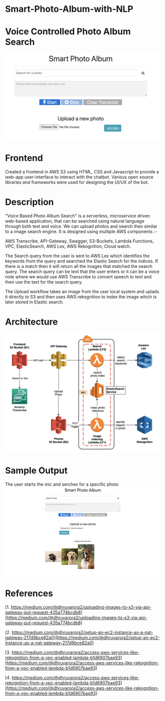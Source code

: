 # Smart-Photo-Album-with-NLP
# Voice Controlled Photo Album Search
![alt text](https://github.com/Zeus197/Smart-Photo-Album-with-NLP/blob/main/images/ApplicationUI.png)
# Frontend
Created a frontend in AWS S3 using HTML, CSS and Javascript to provide a web-app user-interface to interact with the chatbot.
Various open source libraries and frameworks were used for designing the UI/UX of the bot.
# Description
"Voice Based Photo Album Search" is a serverless, microservice driven web-based application, that can be searched using natural language through both text and voice. We can upload photos and search then similar to a image search engine. It is designed using multiple AWS components :-

AWS Transcribe, API-Gateway, Swagger, S3-Buckets, Lambda Functions, VPC, ElasticSearch, AWS Lex, AWS Rekognition, Cloud watch.

The Search query from the user is sent to AWS Lex which identifies the keywords from the query and searched the Elastic Search for the indices. If there is a match then it will return all the images that matched the search query. The search query can be text that the user enters or it can be a voice note where we would use AWS Transcribe to convert speech to text and then use the text for the search query.

The Upload workflow takes an image from the user local system and uplads it directly to S3 and then uses AWS rekognition to index the image which is later stored in Elastic search.
# Architecture
![alt text](https://github.com/Zeus197/Smart-Photo-Album-with-NLP/blob/main/images/ArchitectureDiagram.png)
# Sample Output
The user starts the mic and serches for a specific photo
![alt text](https://github.com/Zeus197/Smart-Photo-Album-with-NLP/blob/main/images/SeachOutput.png)
# References
[1. https://medium.com/@dhruvarora2/uploading-images-to-s3-via-api-gateway-put-request-435a774bcdb8](https://medium.com/@dhruvarora2/uploading-images-to-s3-via-api-gateway-put-request-435a774bcdb8)

[2. https://medium.com/@dhruvarora2/setup-an-ec2-instance-as-a-nat-gateway-217d9bce82a0](https://medium.com/@dhruvarora2/setup-an-ec2-instance-as-a-nat-gateway-217d9bce82a0)

[3. https://medium.com/@dhruvarora2/access-aws-services-like-rekognition-from-a-vpc-enabled-lambda-b1d6907bae93](https://medium.com/@dhruvarora2/access-aws-services-like-rekognition-from-a-vpc-enabled-lambda-b1d6907bae93)

[4. https://medium.com/@dhruvarora2/access-aws-services-like-rekognition-from-a-vpc-enabled-lambda-b1d6907bae93](https://medium.com/@dhruvarora2/access-aws-services-like-rekognition-from-a-vpc-enabled-lambda-b1d6907bae93)

